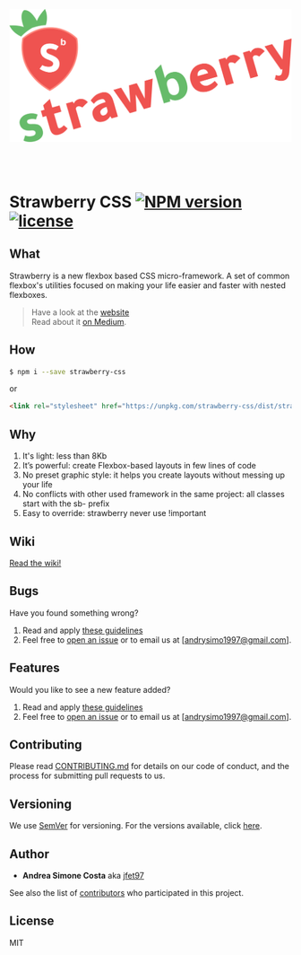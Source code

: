 <p align="center"><img alt="strawberry-css logo" src="img/logo-strawberry.png" width="600px"></p>
<br><br>


# Strawberry CSS [![NPM version](https://img.shields.io/npm/v/strawberry-css.svg)](https://www.npmjs.com/package/strawberry-css) [![license](https://img.shields.io/github/license/mashape/apistatus.svg)](https://github.com/jfet97/strawberry/blob/master/LICENSE)


## What

Strawberry is a new flexbox based CSS micro-framework.
A set of common flexbox's utilities focused on making your life easier and faster with nested flexboxes.

> Have a look at the [website](https://jfet97.github.io/strawberry/)<br>
> Read about it [on Medium](https://medium.com/@andreasimonecosta/strawberry-a-new-flexbox-based-css-micro-framework-42ff9be49468).

## How

```sh
$ npm i --save strawberry-css
```

or

```html
<link rel="stylesheet" href="https://unpkg.com/strawberry-css/dist/strawberry.min.css">

```

## Why

1. It's light: less than 8Kb
2. It’s powerful: create Flexbox-based layouts in few lines of code
3. No preset graphic style: it helps you create layouts without messing up your life
4. No conflicts with other used framework in the same project: all classes start with the sb- prefix
5. Easy to override: strawberry never use !important

## Wiki
[Read the wiki!](https://github.com/jfet97/strawberry/wiki)

## Bugs
Have you found something wrong?
1) Read and apply [these guidelines](https://github.com/jfet97/strawberry/blob/master/.github/ISSUE_TEMPLATE/bug_report.md)
2) Feel free to [open an issue](https://github.com/jfet97/strawberry/issues) or to email us at [andrysimo1997@gmail.com].

## Features
Would you like to see a new feature added?
1) Read and apply [these guidelines](https://github.com/jfet97/strawberry/blob/master/.github/ISSUE_TEMPLATE/feature_request.md)
2) Feel free to [open an issue](https://github.com/jfet97/strawberry/issues) or to email us at [andrysimo1997@gmail.com].


## Contributing

Please read [CONTRIBUTING.md](https://github.com/jfet97/strawberry/blob/master/CONTRIBUTING.md) for details on our code of conduct, and the process for submitting pull requests to us.

## Versioning

We use [SemVer](http://semver.org/) for versioning. For the versions available, click [here](https://github.com/jfet97/strawberry/releases). 

## Author

* **Andrea Simone Costa** aka [jfet97](https://github.com/jfet97)

See also the list of [contributors](https://github.com/jfet97/strawberry/graphs/contributors) who participated in this project.

## License

MIT

